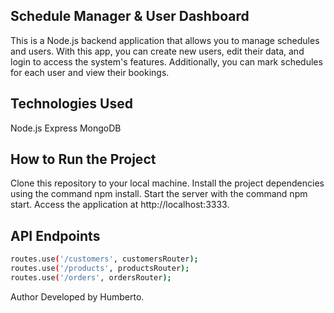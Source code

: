 ## Schedule Manager & User Dashboard

This is a Node.js backend application that allows you to manage schedules and users. With this app, you can create new users, edit their data, and login to access the system's features. Additionally, you can mark schedules for each user and view their bookings.

## Technologies Used
Node.js
Express
MongoDB

## How to Run the Project
Clone this repository to your local machine.
Install the project dependencies using the command npm install.
Start the server with the command npm start.
Access the application at http://localhost:3333.

## API Endpoints

```bash
routes.use('/customers', customersRouter);
routes.use('/products', productsRouter);
routes.use('/orders', ordersRouter);
```

Author
Developed by Humberto.



